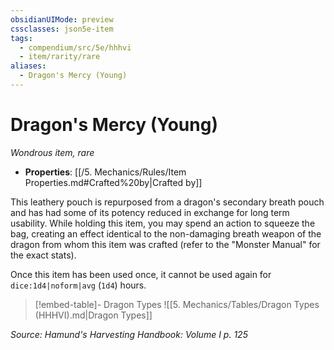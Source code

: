 ```yaml
---
obsidianUIMode: preview
cssclasses: json5e-item
tags:
  - compendium/src/5e/hhhvi
  - item/rarity/rare
aliases:
  - Dragon's Mercy (Young)
---
```

# Dragon's Mercy (Young)
*Wondrous item, rare*  

- **Properties**: [[/5. Mechanics/Rules/Item Properties.md#Crafted%20by\|Crafted by]]

This leathery pouch is repurposed from a dragon's secondary breath pouch and has had some of its potency reduced in exchange for long term usability. While holding this item, you may spend an action to squeeze the bag, creating an effect identical to the non-damaging breath weapon of the dragon from whom this item was crafted (refer to the "Monster Manual" for the exact stats).

Once this item has been used once, it cannot be used again for `dice:1d4|noform|avg` (`1d4`) hours.

> [!embed-table]- Dragon Types
> ![[5. Mechanics/Tables/Dragon Types (HHHVI).md\|Dragon Types]]

*Source: Hamund's Harvesting Handbook: Volume I p. 125*

